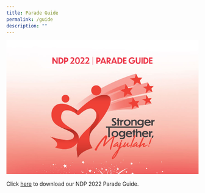 ```yaml
---
title: Parade Guide
permalink: /guide
description: ""
---
```

![](/images/Artboard-1@2x.jpg)

Click <a href="https://doinggood.ndp.gov.sg/files/NE1PG.pdf" target="_blank">here</a> to download our NDP 2022 Parade Guide.